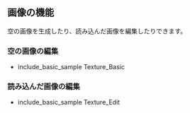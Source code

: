 ﻿
## 画像の機能

空の画像を生成したり、読み込んだ画像を編集したりできます。

### 空の画像の編集

* include_basic_sample Texture_Basic

### 読み込んだ画像の編集

* include_basic_sample Texture_Edit

